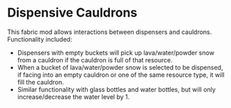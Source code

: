# Dispensive Cauldrons
This fabric mod allows interactions between dispensers and cauldrons.\
Functionality included:
- Dispensers with empty buckets will pick up lava/water/powder snow from a cauldron if the cauldron is full of that resource.
- When a bucket of lava/water/powder snow is selected to be dispensed, if facing into an empty cauldron or one of the same resource type, it will fill the cauldron.
- Similar functionality with glass bottles and water bottles, but will only increase/decrease the water level by 1.